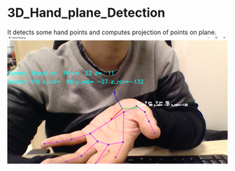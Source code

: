 # 3D_Hand_plane_Detection
It detects some hand points and computes projection of points on plane.
![alt text](https://github.com/davidmartinez13/3D-Hand-Pose/blob/main/hand_detect.png)

